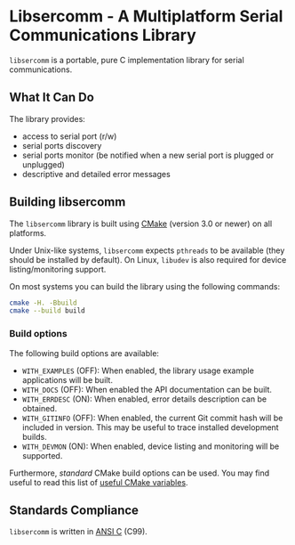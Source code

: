 # Libsercomm - A Multiplatform Serial Communications Library

`libsercomm` is a portable, pure C implementation library for serial
communications.

## What It Can Do

The library provides:

* access to serial port (r/w)
* serial ports discovery
* serial ports monitor (be notified when a new serial port is plugged or
  unplugged)
* descriptive and detailed error messages

## Building libsercomm

The `libsercomm` library is built using [CMake](<https://cmake.org/>) (version
3.0 or newer) on all platforms.

Under Unix-like systems, `libsercomm` expects `pthreads` to be available (they
should be installed by default). On Linux, `libudev` is also required for device
listing/monitoring support.

On most systems you can build the library using the following commands:

```sh
cmake -H. -Bbuild
cmake --build build
```

### Build options

The following build options are available:

- `WITH_EXAMPLES` (OFF): When enabled, the library usage example applications
  will be built.
- `WITH_DOCS` (OFF): When enabled the API documentation can be built.
- `WITH_ERRDESC` (ON): When enabled, error details description can be obtained.
- `WITH_GITINFO` (OFF): When enabled, the current Git commit hash will be
  included in version. This may be useful to trace installed development builds.
- `WITH_DEVMON` (ON): When enabled, device listing and monitoring will be
  supported.

Furthermore, *standard* CMake build options can be used. You may find useful to
read this list of [useful CMake variables][cmakeuseful].

[cmakeuseful]: https://cmake.org/Wiki/CMake_Useful_Variables

## Standards Compliance

`libsercomm` is written in [ANSI C][ansic] (C99).

[ansic]: http://en.wikipedia.org/wiki/ANSI_C
